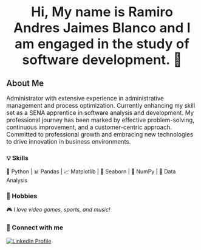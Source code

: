 <div align="center">
  <h1 style="font-weight: 600; font-size: 2.5em;">Hi, My name is Ramiro Andres Jaimes Blanco and I am engaged in the study of software development. 👋</h1>
</div>

<h2 style="font-weight: 600;">About Me</h2>
<p style="font-size: 1.1em;">
  Administrator with extensive experience in administrative management and process optimization. 
  Currently enhancing my skill set as a SENA apprentice in software analysis and development. 
  My professional journey has been marked by effective problem-solving, continuous improvement, 
  and a customer-centric approach. Committed to professional growth and embracing new technologies 
  to drive innovation in business environments.
</p>

  <h3>💡 Skills</h3>

<p>🐍 Python | 📊 Pandas | 📈 Matplotlib | 🎨 Seaborn | 🔢 NumPy | 📑 Data Analysis</p>

<h3>🎯 Hobbies</h3>
<p>🎮 <em>I love video games, sports, and music!</em></p>
<h3>💼 Connect with me</h3>
<p>
  <a href="https://www.linkedin.com/in/ramiro-andres-jaimes-blanco-1922492ba">
    <img src="https://img.shields.io/badge/LinkedIn-Profile-blue?logo=linkedin" alt="LinkedIn Profile">
  </a>
</p>

</div>




